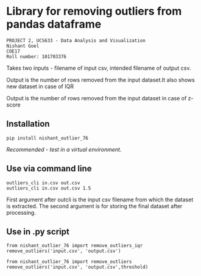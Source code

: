 # Library for removing outliers from pandas dataframe

```
PROJECT 2, UCS633 - Data Analysis and Visualization
Nishant Goel  
COE17
Roll number: 101703376
```
Takes two inputs - filename of input csv, intended filename of output csv.

Output is the number of rows removed from the input dataset.It also shows new dataset in case of IQR

Output is the number of rows removed from the input dataset in case of z-score

## Installation
`pip install nishant_outlier_76`

*Recommended - test in a virtual environment.* 

## Use via command line
```
outliers_cli in.csv out.csv
outliers_cli in.csv out.csv 1.5
```

First argument after outcli is the input csv filename from which the dataset is extracted. The second argument is for storing the final dataset after processing.

## Use in .py script
```
from nishant_outlier_76 import remove_outliers_iqr
remove_outliers('input.csv', 'output.csv')
```
```
from nishant_outlier_76 import remove_outliers
remove_outliers('input.csv', 'output.csv',threshold)
```
